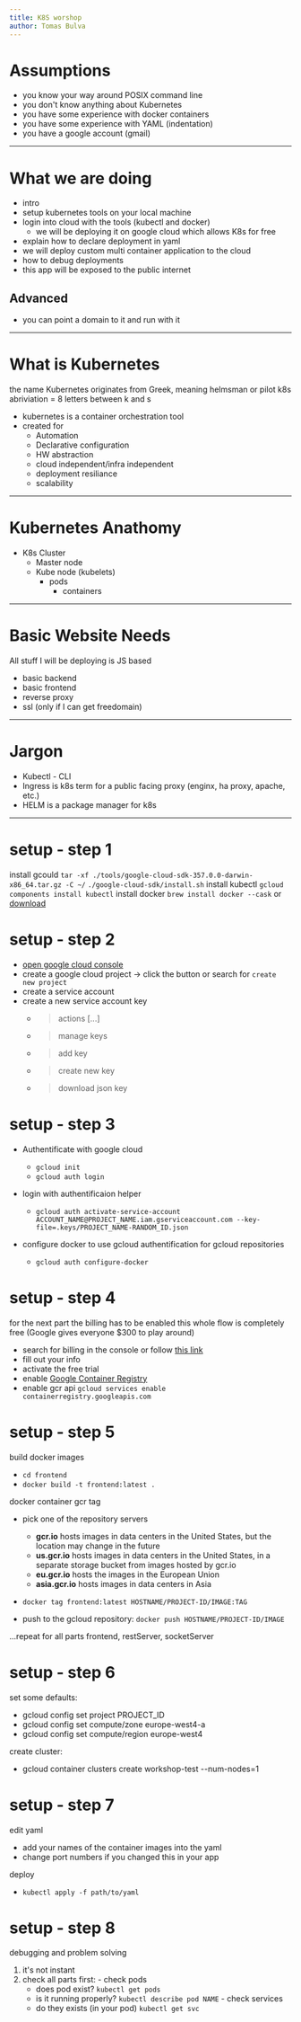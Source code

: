 ```yaml
---
title: K8S worshop
author: Tomas Bulva
---
```


# Assumptions

 - you know your way around POSIX command line
 - you don't know anything about Kubernetes
 - you have some experience with docker containers
 - you have some experience with YAML (indentation)
 - you have a google account (gmail)

---

# What we are doing

 - intro
 - setup kubernetes tools on your local machine
 - login into cloud with the tools (kubectl and docker)
   - we will be deploying it on google cloud which allows K8s for free
 - explain how to declare deployment in yaml
 - we will deploy custom multi container application to the cloud
 - how to debug deployments
 - this app will be exposed to the public internet

  ## Advanced

 - you can point a domain to it and run with it

---

# What is Kubernetes

the name Kubernetes originates from Greek, meaning helmsman or pilot
k8s abriviation = 8 letters between k and s

- kubernetes is a container orchestration tool
- created for
  - Automation
  - Declarative configuration
  - HW abstraction
  - cloud independent/infra independent
  - deployment resiliance
  - scalability

---

# Kubernetes Anathomy

  - K8s Cluster
    - Master node
    - Kube node (kubelets)
      - pods
        - containers

---

# Basic Website Needs

  All stuff I will be deploying is JS based
  - basic backend
  - basic frontend
  - reverse proxy
  - ssl  (only if I can get freedomain)

---

# Jargon

  - Kubectl - CLI
  - Ingress is k8s term for a public facing proxy (enginx, ha proxy, apache, etc.)
  - HELM is a package manager for k8s

---

# setup - step 1

install gcould
  `tar -xf ./tools/google-cloud-sdk-357.0.0-darwin-x86_64.tar.gz -C ~/`
  `./google-cloud-sdk/install.sh`
install kubectl
  `gcloud components install kubectl`
install docker
  `brew install docker --cask` or [download](https://docs.docker.com/desktop/mac/install/)

# setup - step 2

- [open google cloud console](https://console.cloud.google.com/)
- create a google cloud project -> click the button or search for `create new project`
- create a service account
- create a new service account key
  - > actions [...]
  - > manage keys
  - > add key
  - > create new key
  - > download json key

# setup - step 3

- Authentificate with google cloud
  - `gcloud init`
  - `gcloud auth login`
  
- login with authentificaion helper
  - `gcloud auth activate-service-account ACCOUNT_NAME@PROJECT_NAME.iam.gserviceaccount.com --key-file=.keys/PROJECT_NAME-RANDOM_ID.json`
- configure docker to use gcloud authentification for gcloud repositories
  - `gcloud auth configure-docker`

# setup - step 4

for the next part the billing has to be enabled
this whole flow is completely free (Google gives everyone $300 to play around)
  - search for billing in the console or follow [this link](https://console.cloud.google.com/billing/)
  - fill out your info
  - activate the free trial
  - enable [Google Container Registry](https://console.cloud.google.com/gcr)
  - enable gcr api `gcloud services enable containerregistry.googleapis.com`

# setup - step 5

build docker images
  - `cd frontend`
  - `docker build -t frontend:latest .` 

docker container gcr tag
  - pick one of the repository servers
    - **gcr.io** hosts images in data centers in the United States, but the location may change in the future
    - **us.gcr.io** hosts images in data centers in the United States, in a separate storage bucket from images hosted by gcr.io
    - **eu.gcr.io** hosts the images in the European Union
    - **asia.gcr.io** hosts images in data centers in Asia
  
  - `docker tag frontend:latest HOSTNAME/PROJECT-ID/IMAGE:TAG`
  
  - push to the gcloud repository: `docker push HOSTNAME/PROJECT-ID/IMAGE`

  ...repeat for all parts frontend, restServer, socketServer

# setup - step 6

  set some defaults:
  - gcloud config set project PROJECT_ID
  - gcloud config set compute/zone europe-west4-a
  - gcloud config set compute/region europe-west4
  
  create cluster:
  - gcloud container clusters create workshop-test --num-nodes=1

# setup - step 7
  edit yaml
  - add your names of the container images into the yaml
  - change port numbers if you changed this in your app
  
  deploy
  - `kubectl apply -f path/to/yaml`

# setup - step 8
  debugging and problem solving
  1. it's not instant
  2. check all parts first: 
    - check pods 
      - does pod exist? `kubectl get pods`
      - is it running properly? `kubectl describe pod NAME` 
    - check services
      - do they exists (in your pod) `kubectl get svc`

